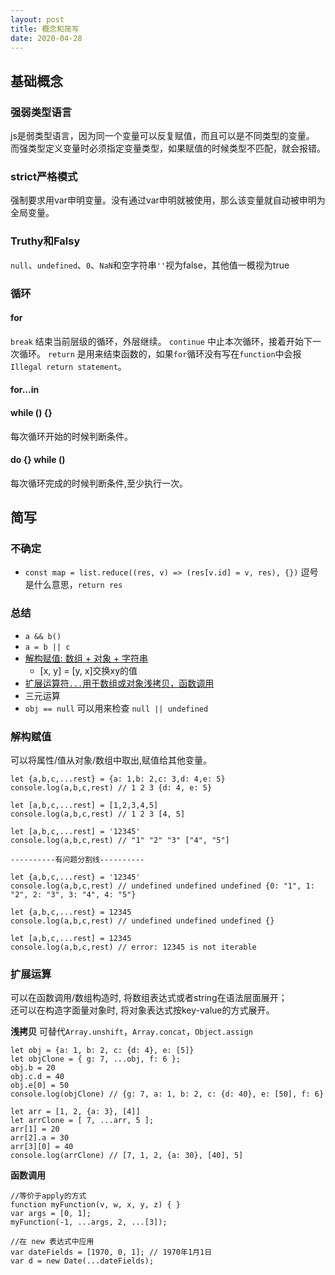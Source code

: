```yaml
---
layout: post
title: 概念和简写
date: 2020-04-28
---
```

## 基础概念
### 强弱类型语言
js是弱类型语言，因为同一个变量可以反复赋值，而且可以是不同类型的变量。  
而强类型定义变量时必须指定变量类型，如果赋值的时候类型不匹配，就会报错。

### strict严格模式
强制要求用var申明变量。没有通过var申明就被使用，那么该变量就自动被申明为全局变量。

### Truthy和Falsy
`null`、`undefined`、`0`、`NaN`和空字符串`''`视为false，其他值一概视为true

### 循环
#### for 
`break` 结束当前层级的循环，外层继续。
`continue` 中止本次循环，接着开始下一次循环。
`return` 是用来结束函数的，如果`for`循环没有写在`function`中会报`Illegal return statement`。

#### for...in
#### while () {}
每次循环开始的时候判断条件。
#### do {} while ()
每次循环完成的时候判断条件,至少执行一次。

## 简写
### 不确定
* `const map = list.reduce((res, v) => (res[v.id] = v, res), {})` 逗号是什么意思，`return res`

### 总结
* `a && b()`
* `a = b || c`
* [解构赋值: 数组 + 对象 + 字符串](#解构赋值)
  * [x, y] = [y, x]交换xy的值
* [扩展运算符`...`用于数组或对象浅拷贝，函数调用](#扩展运算符)
* 三元运算
* `obj == null` 可以用来检查 `null || undefined`
### 解构赋值  
可以将属性/值从对象/数组中取出,赋值给其他变量。

```
let {a,b,c,...rest} = {a: 1,b: 2,c: 3,d: 4,e: 5}
console.log(a,b,c,rest) // 1 2 3 {d: 4, e: 5}

let [a,b,c,...rest] = [1,2,3,4,5]
console.log(a,b,c,rest) // 1 2 3 [4, 5]

let [a,b,c,...rest] = '12345'
console.log(a,b,c,rest) // "1" "2" "3" ["4", "5"]

----------有问题分割线----------

let {a,b,c,...rest} = '12345'
console.log(a,b,c,rest) // undefined undefined undefined {0: "1", 1: "2", 2: "3", 3: "4", 4: "5"}

let {a,b,c,...rest} = 12345
console.log(a,b,c,rest) // undefined undefined undefined {}

let [a,b,c,...rest] = 12345
console.log(a,b,c,rest) // error: 12345 is not iterable

```

### 扩展运算
可以在函数调用/数组构造时, 将数组表达式或者string在语法层面展开；  
还可以在构造字面量对象时, 将对象表达式按key-value的方式展开。


**浅拷贝**
可替代`Array.unshift`，`Array.concat`，`Object.assign`
```
let obj = {a: 1, b: 2, c: {d: 4}, e: [5]}
let objClone = { g: 7, ...obj, f: 6 };
obj.b = 20
obj.c.d = 40
obj.e[0] = 50
console.log(objClone) // {g: 7, a: 1, b: 2, c: {d: 40}, e: [50], f: 6}

let arr = [1, 2, {a: 3}, [4]]
let arrClone = [ 7, ...arr, 5 ];
arr[1] = 20
arr[2].a = 30
arr[3][0] = 40
console.log(arrClone) // [7, 1, 2, {a: 30}, [40], 5]
```
**函数调用**
```
//等价于apply的方式
function myFunction(v, w, x, y, z) { }
var args = [0, 1];
myFunction(-1, ...args, 2, ...[3]);

//在 new 表达式中应用
var dateFields = [1970, 0, 1]; // 1970年1月1日
var d = new Date(...dateFields);
```


 
